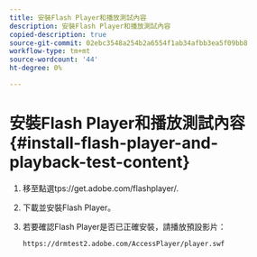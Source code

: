 ```yaml
---
title: 安裝Flash Player和播放測試內容
description: 安裝Flash Player和播放測試內容
copied-description: true
source-git-commit: 02ebc3548a254b2a6554f1ab34afbb3ea5f09bb8
workflow-type: tm+mt
source-wordcount: '44'
ht-degree: 0%

---
```


# 安裝Flash Player和播放測試內容 {#install-flash-player-and-playback-test-content}

1. 移至點選<span></span>tps://get.adobe.com/flashplayer/.
1. 下載並安裝Flash Player。
1. 若要確認Flash Player是否已正確安裝，請播放預設影片：

   `https://drmtest2.adobe.com/AccessPlayer/player.swf`
